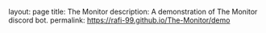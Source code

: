 layout: page
title: The Monitor
description: A demonstration of The Monitor discord bot.
permalink: https://rafi-99.github.io/The-Monitor/demo